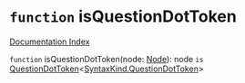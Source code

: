 # `function` isQuestionDotToken

[Documentation Index](../README.md)

`function` isQuestionDotToken(node: [Node](../interface.Node/README.md)): node `is` [QuestionDotToken](../interface.PunctuationToken/README.md)\<[SyntaxKind.QuestionDotToken](../enum.SyntaxKind/README.md#questiondottoken--29)>


